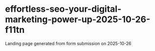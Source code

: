 # effortless-seo-your-digital-marketing-power-up-2025-10-26-f11tn
Landing page generated from form submission on 2025-10-26
